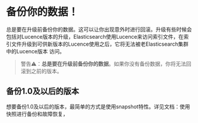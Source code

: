 # 备份你的数据！

总是要在升级前备份你的数据。这可以让你出现意外时进行回滚。升级有些时候会包括对Lucence版本的升级，Elasticsearch使用Lucence来访问索引文件，在索引文件升级到可供新版本的Lucence使用之后，它将无法被老Elasticsearch集群中的Lucence版本 访问。

> 警告⚠️：**__总是要在升级前备份你的数据__**。如果你没有备份数据，你将无法回滚到之前的版本。

## 备份1.0及以后的版本

想要备份1.0及以后的版本，最简单的方式是使用snapshot特性。详见文档：使用快照进行备份和故障恢复，